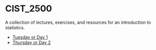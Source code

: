 # CIST_2500
A collection of lectures, exercises, and resources for an introduction to statistics. 

* [Tuesday or Day 1](08_Hypothesis_Testing/day1.md)
* [Thursday or Day 2](08_Hypothesis_Testing/day2.md)
